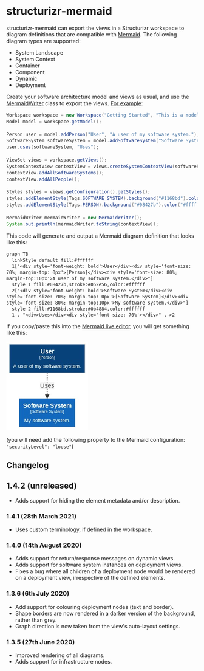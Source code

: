 # structurizr-mermaid

structurizr-mermaid can export the views in a Structurizr workspace to diagram definitions that are compatible with [Mermaid](https://mermaid-js.github.io/mermaid). The following diagram types are supported:

- System Landscape
- System Context
- Container
- Component
- Dynamic
- Deployment

Create your software architecture model and views as usual, and use the [MermaidWriter](https://github.com/structurizr/java-extensions/blob/master/structurizr-mermaid/src/com/structurizr/io/mermaid/MermaidWriter.java) class to export the views. [For example](https://github.com/structurizr/java-extensions/blob/master/structurizr-examples/src/com/structurizr/example/Mermaid.java):

```java
Workspace workspace = new Workspace("Getting Started", "This is a model of my software system.");
Model model = workspace.getModel();

Person user = model.addPerson("User", "A user of my software system.");
SoftwareSystem softwareSystem = model.addSoftwareSystem("Software System", "My software system.");
user.uses(softwareSystem, "Uses");

ViewSet views = workspace.getViews();
SystemContextView contextView = views.createSystemContextView(softwareSystem, "SystemContext", "An example of a System Context diagram.");
contextView.addAllSoftwareSystems();
contextView.addAllPeople();

Styles styles = views.getConfiguration().getStyles();
styles.addElementStyle(Tags.SOFTWARE_SYSTEM).background("#1168bd").color("#ffffff");
styles.addElementStyle(Tags.PERSON).background("#08427b").color("#ffffff").shape(Shape.Person);

MermaidWriter mermaidWriter = new MermaidWriter();
System.out.println(mermaidWriter.toString(contextView));
```

This code will generate and output a Mermaid diagram definition that looks like this:

```
graph TB
  linkStyle default fill:#ffffff
  1["<div style='font-weight: bold'>User</div><div style='font-size: 70%; margin-top: 0px'>[Person]</div><div style='font-size: 80%; margin-top:10px'>A user of my software system.</div>"]
  style 1 fill:#08427b,stroke:#052e56,color:#ffffff
  2["<div style='font-weight: bold'>Software System</div><div style='font-size: 70%; margin-top: 0px'>[Software System]</div><div style='font-size: 80%; margin-top:10px'>My software system.</div>"]
  style 2 fill:#1168bd,stroke:#0b4884,color:#ffffff
  1-. "<div>Uses</div><div style='font-size: 70%'></div>" .->2
```

If you copy/paste this into the [Mermaid live editor](https://mermaid-js.github.io/mermaid-live-editor/), you will get something like this:

![An example Mermaid diagram](docs/images/getting-started.jpg)

(you will need add the following property to the Mermaid configuration: ```"securityLevel": "loose"```)

## Changelog

## 1.4.2 (unreleased)

- Adds support for hiding the element metadata and/or description.

### 1.4.1 (28th March 2021)

- Uses custom terminology, if defined in the workspace.

### 1.4.0 (14th August 2020)

- Adds support for return/response messages on dynamic views.
- Adds support for software system instances on deployment views.
- Fixes a bug where all children of a deployment node would be rendered on a deployment view, irrespective of the defined elements.

### 1.3.6 (6th July 2020)

- Add support for colouring deployment nodes (text and border).
- Shape borders are now rendered in a darker version of the background, rather than grey.
- Graph direction is now taken from the view's auto-layout settings.

### 1.3.5 (27th June 2020)

- Improved rendering of all diagrams.
- Adds support for infrastructure nodes.